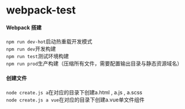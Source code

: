 # webpack-test
#### Webpack 搭建  
`npm run dev-hot`启动热重载开发模式  
`npm run dev`开发构建  
`npm run test`测试环境构建  
`npm run prod`生产构建（压缩所有文件，需要配置输出目录与静态资源域名）  

#### 创建文件  
`node create.js a`在对应的目录下创建a.html , a.js , a.scss  
`node create.js a vue`在对应的目录下创建a.vue单文件组件  

